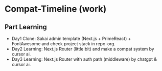 # Compat-Timeline (work)

## Part Learning
- Day1 Clone: Sakai admin template (Next.js + PrimeReact) + FontAwesome and check project stack in repo-org.
- Day2 Learning: Next.js Router (little bit) and make a compat system by cursor ai.
- Day3 Learning: Next.js Router with auth path (middleware) by chatgpt & cursor ai.
